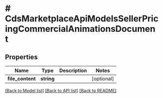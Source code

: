 # # CdsMarketplaceApiModelsSellerPricingCommercialAnimationsDocument

## Properties

Name | Type | Description | Notes
------------ | ------------- | ------------- | -------------
**file_content** | **string** |  | [optional]

[[Back to Model list]](../../README.md#models) [[Back to API list]](../../README.md#endpoints) [[Back to README]](../../README.md)
